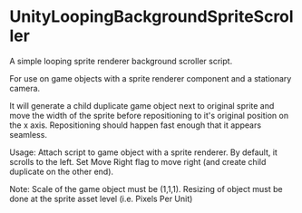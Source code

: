 # UnityLoopingBackgroundSpriteScroller
A simple looping sprite renderer background scroller script.

For use on game objects with a sprite renderer component and a stationary camera.

It will generate a child duplicate game object next to original sprite and move the width of the sprite before repositioning to it's original position on the x axis.  Repositioning should happen fast enough that it appears seamless.

Usage:
Attach script to game object with a sprite renderer.
By default, it scrolls to the left.  Set Move Right flag to move right (and create child duplicate on the other end).

Note:
Scale of the game object must be (1,1,1). Resizing of object must be done at the sprite asset level (i.e. Pixels Per Unit)
